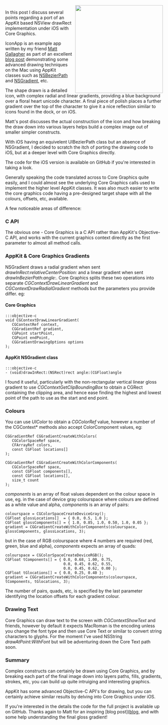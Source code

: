 <div style="float:right; margin-left: 10px">
  <img src="/assets/2011/5/13/1-icon-screenshot.png" width="280px">
</div>

In this post I discuss several points regarding a port of an AppKit
based NSView drawRect implementation under iOS with Core Graphics.

IconApp is an example app written by my friend [Matt
 Gallagher](http://cocoawithlove.com/)
 as part of an excellent
 [blog post](http://cocoawithlove.com/2011/01/advanced-drawing-using-appkit.html)
demonstrating some advanced drawing techniques on the Mac using AppKit classes such as [NSBezierPath](http://developer.apple.com/library/mac/#documentation/Cocoa/Reference/ApplicationKit/Classes/NSBezierPath_Class/Reference/Reference.html) and
[NSGradient](http://developer.apple.com/library/mac/#documentation/Cocoa/Reference/ApplicationKit/Classes/NSBezierPath_Class/Reference/Reference.html), etc.

The shape drawn is a detailed icon, with complex radial and linear
gradients, providing a blue background over a floral heart unicode
character. A final piece of polish places a further gradient over the
top of the character to give it a nice reflection similar to icons
found in the dock, or on iOS.

Matt's post discusses the actual construction of the icon and how breaking
the draw down into various layers helps build a complex image out of
smaller simpler constructs.

With iOS having an equivelent UIBezierPath class but an absence of
NSGradient, I decided to scratch the itch of porting the drawing code
to iOS, but at a deeper level with Core Graphics directly.

The code for the iOS version is available on GitHub if you're
interested in taking a look.

Generally speaking the code translated across to Core Graphics quite
easily, and I could almost see the underlying Core Graphics calls used to
implement the higher level AppKit classes. It was also much easier to
write the core graphics code having a pre-designed target shape with
all the colours, offsets, etc, available.

A few noticeable areas of difference:

### C API

The obvious one - Core Graphics is a C API rather than
AppKit's Objective-C API, and works with the current graphics context
directly as the first parameter to almost all method calls.

### AppKit & Core Graphics Gradients

NSGradient draws a radial gradient when sent
*drawInRect:relativeCenterPosition:* and a linear gradient when sent
*drawInBezierPath:angle:*. Core Graphics splits these two operations
into separate *CGContextDrawLinearGradient* and
*CGContextDrawRadialGradient* methods but the parameters you provide
differ. eg:

#### Core Graphics

    :::objective-c
    void CGContextDrawLinearGradient(
       CGContextRef context,
       CGGradientRef gradient,
       CGPoint startPoint,
       CGPoint endPoint,
       CGGradientDrawingOptions options
    );

#### AppKit NSGradient class

    :::objective-c
    - (void)drawInRect:(NSRect)rect angle:(CGFloat)angle

I found it useful, particularly with the non-rectangular vertical
linear gloss gradient to use *CGContextGetClipBoundingBox* to obtain a
CGRect containing the clipping area, and hence ease finding the
highest and lowest point of the path to use as the start and end point.

### Colours

You can use *UIColor* to obtain a *CGColorRef* value, however a
number of the CGContext* methods also accept ColorComponent values,
eg:

    CGGradientRef CGGradientCreateWithColors(
       CGColorSpaceRef space,
       CFArrayRef colors,
       const CGFloat locations[]
    );

    CGGradientRef CGGradientCreateWithColorComponents(
       CGColorSpaceRef space,
       const CGFloat components[],
       const CGFloat locations[],
       size_t count
    );

*components* is an array of float values dependent on the colour space
 in use, eg. in the case of device gray colourspace where colours are
 defined as a white value and alpha, *components* is an array of
 pairs:

    colourspace = CGColorSpaceCreateDeviceGray();
    CGFloat glossLocations[]  = { 0.0, 0.5, 1.0 };
    CGFloat glossComponents[] = { 1.0, 0.85, 1.0, 0.50, 1.0, 0.05 };
    gradient = CGGradientCreateWithColorComponents(colourspace, glossComponents, glossLocations, 3);

but in the case of RGB colourspace where 4 numbers are required (red,
green, blue and alpha), *components* expects an array of quads:

    colourspace = CGColorSpaceCreateDeviceRGB();
    CGFloat tComponents[] = { 0.0, 0.68, 1.00, 0.75,
                              0.0, 0.45, 0.62, 0.55,
                              0.0, 0.45, 0.62, 0.00 };
    CGFloat tGlocations[] = { 0.0, 0.25, 0.40 };
    gradient = CGGradientCreateWithColorComponents(colourspace, tComponents, tGlocations, 3);

The number of pairs, quads, etc, is specified by the last parameter
identifying the location offsets for each gradient colour.

### Drawing Text

Core Graphics can draw text to the screen with *CGContextShowText*
and friends, however by default it expects MacRoman is the encoding
unless you change the font type and then use Core Text or similar to
convert string characters to glyphs. For the moment I've used NSString
*drawAtPoint:WithFont* but will be adventuring down the Core Text path
soon.

### Summary

Complex constructs can certainly be drawn using Core Graphics, and by
breaking each part of the final image down into layers paths, fills,
gradients, strokes, etc, you can build up quite intruiging and
interesting graphics.

AppKit has some advanced Objective-C API's for drawing, but you can
certainly achieve similar results by delving into Core Graphics under iOS.

If you're interested in the details the code for the full project is
available up on GitHub. Thanks again to Matt for an inspiring [blog post]([blog](http://cocoawithlove.com/2011/01/advanced-drawing-using-appkit.html), and with some help
understanding the final gloss gradient!
